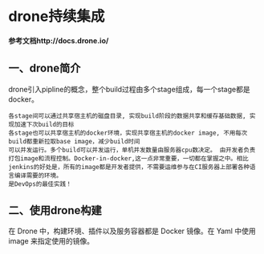 # drone持续集成
#### 参考文档http://docs.drone.io/
## 一、drone简介
drone引入pipline的概念，整个build过程由多个stage组成，每一个stage都是docker。

    各stage间可以通过共享宿主机的磁盘目录, 实现build阶段的数据共享和缓存基础数据, 实现加速下次build的目标
    各stage也可以共享宿主机的docker环境，实现共享宿主机的docker image, 不用每次build都重新拉取base image，减少build时间
    可以并发运行。多个build可以并发运行，单机并发数量由服务器cpu数决定。 由开发者负责打包image和流程控制。Docker-in-docker,这一点非常重要，一切都在掌握之中。相比jenkins的好处是，所有的image都是开发者提供，不需要运维参与在CI服务器上部署各种语言编译需要的环境。
    是DevOps的最佳实践！

## 二、使用drone构建
在 Drone 中，构建环境、插件以及服务容器都是 Docker 镜像。在 Yaml 中使用 image 来指定使用的镜像。<br>
